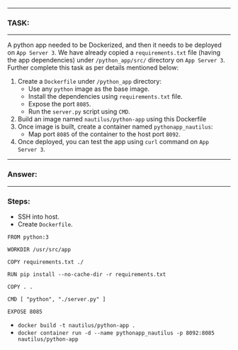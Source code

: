 
---
### TASK:
---
A python app needed to be Dockerized, and then it needs to be deployed on `App Server 3`. We have already copied a `requirements.txt` file (having the app dependencies) under `/python_app/src/` directory on `App Server 3`. Further complete this task as per details mentioned below:
1. Create a `Dockerfile` under `/python_app` directory:
	- Use any `python` image as the base image.
	- Install the dependencies using `requirements.txt` file.
	- Expose the port `8085`.
	- Run the `server.py` script using `CMD`.
2.  Build an image named `nautilus/python-app` using this Dockerfile
3.  Once image is built, create a container named `pythonapp_nautilus`:
    - Map port `8085` of the container to the host port `8092`.
4. Once deployed, you can test the app using `curl` command on `App Server 3`.

---
### Answer:
---
### Steps:
-  SSH into host.
-  Create `Dockerfile`.
```
FROM python:3

WORKDIR /usr/src/app

COPY requirements.txt ./

RUN pip install --no-cache-dir -r requirements.txt

COPY . .

CMD [ "python", "./server.py" ]

EXPOSE 8085
```
-  `docker build -t nautilus/python-app .`
-  `docker container run -d --name pythonapp_nautilus -p 8092:8085 nautilus/python-app`